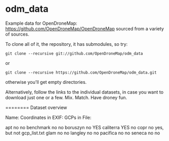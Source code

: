 odm_data
========

Example data for OpenDroneMap: https://github.com/OpenDroneMap/OpenDroneMap sourced from a variety of sources.

To clone all of it, the repository, it has submodules, so try:

```git clone --recursive git://github.com/OpenDroneMap/odm_data```

or

```git clone --recursive https://github.com/OpenDroneMap/odm_data.git```

otherwise you'll get empty directories.

Alternatively, follow the links to the individual datasets, in case you want to download just one or a few. Mix. Match. Have droney fun.

========
Dataset overview

Name:       Coordinates in EXIF:       GCPs in File:

apt         no                         no
benchmark   no                         no
boruszyn    no                         YES
caliterra   YES                         no
copr        no                         yes, but not gcp_list.txt
glam        no                         no
langley     no                         no
pacifica    no                         no
seneca      no                         no
